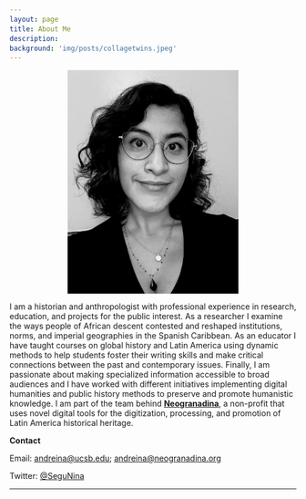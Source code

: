 ```yaml
---
layout: page
title: About Me
description:
background: 'img/posts/collagetwins.jpeg'
---
```

<img src="/img/profile-new.jpg" style="display: block; width: 300px; margin-right: auto; margin-left: auto;" />

I am a historian and anthropologist with professional experience in research, education, and projects for the public interest. As a researcher I examine the ways people of African descent contested and reshaped institutions, norms, and imperial geographies in the Spanish Caribbean. As an educator I have taught courses on global history and Latin America using dynamic methods to help students foster their writing skills and make critical connections between the past and contemporary issues. Finally, I am passionate about making specialized information accessible to broad audiences and I have worked with different initiatives implementing digital humanities and public history methods to preserve and promote humanistic knowledge. I am part of the team behind [**Neogranadina**](https://neogranadina.org/), a non-profit that uses novel digital tools for the digitization, processing, and promotion of Latin America historical heritage.

 **Contact**

Email: andreina@ucsb.edu; andreina@neogranadina.org

Twitter: [@SeguNina](https://twitter.com/Neogranadina_es)

---
